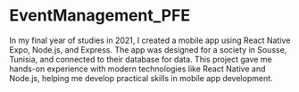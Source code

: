 # EventManagement_PFE
In my final year of studies in 2021, I created a mobile app using React Native Expo, Node.js, and Express.
The app was designed for a society in Sousse, Tunisia, and connected to their database for data. 
This project gave me hands-on experience with modern technologies like React Native and Node.js, 
helping me develop practical skills in mobile app development.
